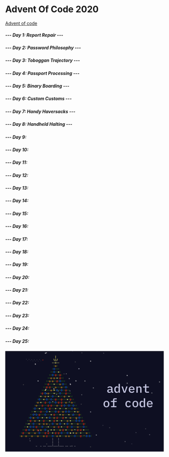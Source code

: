 # Advent Of Code 2020

[Advent of code](https://adventofcode.com/)

##### --- Day 1: Report Repair ---
##### --- Day 2: Password Philosophy ---
##### --- Day 3: Toboggan Trajectory ---
##### --- Day 4: Passport Processing ---
##### --- Day 5: Binary Boarding ---
##### --- Day 6: Custom Customs ---
##### --- Day 7: Handy Haversacks ---
##### --- Day 8: Handheld Halting ---
##### --- Day 9: 
##### --- Day 10:
##### --- Day 11:
##### --- Day 12:
##### --- Day 13:
##### --- Day 14:
##### --- Day 15:
##### --- Day 16:
##### --- Day 17:
##### --- Day 18:
##### --- Day 19:
##### --- Day 20:
##### --- Day 21:
##### --- Day 22:
##### --- Day 23:
##### --- Day 24:
##### --- Day 25:

![alt text](AdventOfCode.png)
